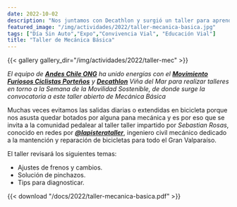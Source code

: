 ```yaml
---
date: 2022-10-02
description: "Nos juntamos con Decathlon y surgió un taller para aprender mecánica y evitar los imprevistos al movernos"
featured_image: "/img/actividades/2022/taller-mecanica-basica.jpg"
tags: ["Día Sin Auto","Expo","Convivencia Vial", "Educación Vial"]
title: "Taller de Mecánica Básica"
---
```


{{< gallery gallery_dir="/img/actividades/2022/taller-mec" >}}
<br>

_El equipo de [**Andes Chile ONG**](/) ha unido energías con el [**Movimiento Furiosos Ciclistas Porteños**](https://www.instagram.com/mfc_valpo/) y [**Decathlon**](https://www.decathlon.cl/) Viña del Mar para realizar talleres en torno a la Semana de la Movilidad Sostenible, de donde surge la convocatoria a este taller abierto de Mecánica Básica_

Muchas veces evitamos las salidas diarias o extendidas en bicicleta porque nos asusta quedar botados por alguna pana mecánica y es por eso que se invita a la comunidad pedalear al taller taller impartido por _Sebastian Rosas_, conocido en redes por [**_@lapisterataller_**](https://www.instagram.com/lapisterataller/), ingeniero civil mecánico dedicado a la mantención y reparación de bicicletas para todo el Gran Valparaíso.

El taller revisará los siguientes temas:

- Ajustes de frenos y cambios.
- Solución de pinchazos.
- Tips para diagnosticar.

{{< download "/docs/2022/taller-mecanica-basica.pdf" >}}
